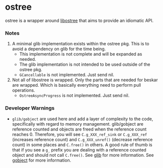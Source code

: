# ostree

ostree is a wrapper around [libostree](https://github.com/ostreedev/ostree) that aims to provide an idiomatic API.


### Notes
1. A minimal glib implementation exists within the ostree pkg. This is to avoid a dependency on glib for the time being.
   - This implementation is not complete and will be expanded as needed.
   - The glib implementation is not intended to be used outside of the ostree pkg.
   - `GCancellable` is not implemented. Just send nil.
2. Not all of libostree is wrapped. Only the parts that are needed for beskar are wrapped. Which is basically everything 
    need to perform pull operations.
    - `OstreeAsyncProgress` is not implemented. Just send nil.
      

### Developer Warnings
- `glib/gobject` are used here and add a layer of complexity to the code, specifically with regard to memory management.
glib/gobject are reference counted and objects are freed when the reference count reaches 0. Therefore, you will see 
`C.g_XXX_ref_sink` or `C.g_XXX_ref` (increases reference count) and `C.g_XXX_unref()` (decrease reference count) in some
places and `C.free()` in others.  A good rule of thumb is that if you see a `g_` prefix you are dealing with a reference
counted object and should not call `C.free()`.  See [glib](https://docs.gtk.org/glib/index.html) for more information. 
See [gobject](https://docs.gtk.org/gobject/index.html) for more information.
